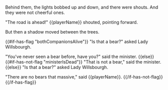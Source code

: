 Behind them, the lights bobbed up and down, and there were shouts. And they were not cheerful ones.

"The road is ahead!" {{playerName}} shouted, pointing forward.

But then a shadow moved between the trees.

{{#if-has-flag "bothCompanionsAlive"}}
"Is that a bear?" asked Lady Willsbourgh.

"You've never seen a bear before, have you?" said the minister.
{{else}}
{{#if-has-not-flag "ministerIsDead"}}
"That is not a bear," said the minister.
{{else}}
"Is that a bear?" asked Lady Willsbourgh.

"There are no bears that massive," said {{playerName}}.
{{/if-has-not-flag}}
{{/if-has-flag}}
